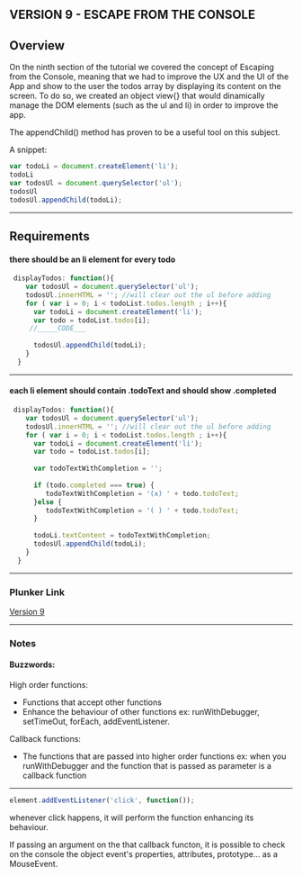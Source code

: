 ## VERSION 9 -  ESCAPE FROM THE CONSOLE

## Overview

On the ninth section of the tutorial we covered the concept of Escaping from the Console, meaning that we had to improve the UX and the UI of the App and show to the user the todos array by displaying its content on the screen.
To do so, we created an object view{} that would dinamically manage the DOM elements (such as the ul and li) in order to improve the app. 

The appendChild() method has proven to be a useful tool on this subject. 

A snippet:

```js
var todoLi = document.createElement('li');
todoLi
var todosUl = document.querySelector('ul');
todosUl
todosUl.appendChild(todoLi);
```
___


## Requirements 


#### there should be an li element for every todo

```js
 displayTodos: function(){
    var todosUl = document.querySelector('ul');
    todosUl.innerHTML = ''; //will clear out the ul before adding
    for ( var i = 0; i < todoList.todos.length ; i++){
      var todoLi = document.createElement('li');
      var todo = todoList.todos[i];
     //_____CODE___
      
      todosUl.appendChild(todoLi);
    }
  }
```

---


#### each li element should contain .todoText and should show .completed

```js
 displayTodos: function(){
    var todosUl = document.querySelector('ul');
    todosUl.innerHTML = ''; //will clear out the ul before adding
    for ( var i = 0; i < todoList.todos.length ; i++){
      var todoLi = document.createElement('li');
      var todo = todoList.todos[i];
      
      var todoTextWithCompletion = '';
      
      if (todo.completed === true) {
         todoTextWithCompletion = '(x) ' + todo.todoText;
      }else {
         todoTextWithCompletion = '( ) ' + todo.todoText;
      }
      
      todoLi.textContent = todoTextWithCompletion;
      todosUl.appendChild(todoLi);
    }
  }
```

---

### Plunker Link

[Version 9](https://embed.plnkr.co/dUQCZUtJFVpokCGbEIfg/)

---
### Notes


#### Buzzwords:
High order functions:
   - Functions that accept other functions
   - Enhance the behaviour of other functions
   ex: runWithDebugger, setTimeOut, forEach, addEventListener.

Callback functions:
  - The functions that are passed into higher order functions 
  ex: when you runWithDebugger and the function that is passed as parameter is a callback function 

---

```js
element.addEventListener('click', function());
```

whenever click happens, it will perform the function enhancing its behaviour.

If passing an argument on the that callback functon, it is possible to check on the console the object event's properties, attributes, prototype... as a MouseEvent.




